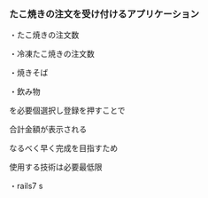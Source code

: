 ### たこ焼きの注文を受け付けるアプリケーション

・たこ焼きの注文数

・冷凍たこ焼きの注文数

・焼きそば

・飲み物

を必要個選択し登録を押すことで

合計金額が表示される


なるべく早く完成を目指すため

使用する技術は必要最低限

・rails7
s
